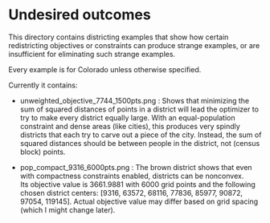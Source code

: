 # Undesired outcomes
This directory contains districting examples that show how certain redistricting
objectives or constraints can produce strange examples, or are insufficient for
eliminating such strange examples.

Every example is for Colorado unless otherwise specified.

Currently it contains:

- unweighted\_objective\_7744\_1500pts.png : Shows that minimizing the sum of squared distances of points in a district will lead the optimizer to try to make every district equally large. With an equal-population constraint and dense areas (like cities), this produces very spindly districts that each try to carve out a piece of the city. Instead, the sum of squared distances should be between people in the district, not (census block) points.

- pop\_compact\_9316\_6000pts.png : The brown district shows that even with compactness constraints enabled, districts can be nonconvex.<br>
Its objective value is 3661.9881 with 6000 grid points and the following chosen district centers: [9316, 63572, 68116, 77836, 85977, 90872, 97054, 119145]. Actual objective value may differ based on grid spacing (which I might change later).
